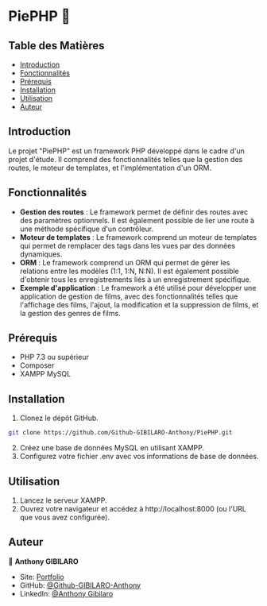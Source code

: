 # PiePHP :cake:

## Table des Matières

- [Introduction](#introduction)
- [Fonctionnalités](#fonctionnalités)
- [Prérequis](#prérequis)
- [Installation](#installation)
- [Utilisation](#utilisation)
- [Auteur](#auteur)

## Introduction

Le projet "PiePHP" est un framework PHP développé dans le cadre d'un projet d'étude. Il comprend des fonctionnalités telles que la gestion des routes, le moteur de templates, et l'implémentation d'un ORM.

## Fonctionnalités

- **Gestion des routes** : Le framework permet de définir des routes avec des paramètres optionnels. Il est également possible de lier une route à une méthode spécifique d'un contrôleur.
- **Moteur de templates** : Le framework comprend un moteur de templates qui permet de remplacer des tags dans les vues par des données dynamiques.
- **ORM** : Le framework comprend un ORM qui permet de gérer les relations entre les modèles (1:1, 1:N, N:N). Il est également possible d'obtenir tous les enregistrements liés à un enregistrement spécifique.
- **Exemple d'application** : Le framework a été utilisé pour développer une application de gestion de films, avec des fonctionnalités telles que l'affichage des films, l'ajout, la modification et la suppression de films, et la gestion des genres de films.

## Prérequis

- PHP 7.3 ou supérieur
- Composer
- XAMPP MySQL

## Installation

1. Clonez le dépôt GitHub.

```sh
git clone https://github.com/Github-GIBILARO-Anthony/PiePHP.git
```
2. Créez une base de données MySQL en utilisant XAMPP.
3. Configurez votre fichier .env avec vos informations de base de données.

## Utilisation

1. Lancez le serveur XAMPP.
2. Ouvrez votre navigateur et accédez à http://localhost:8000 (ou l'URL que vous avez configurée).

## Auteur

👤 **Anthony GIBILARO**

* Site: [Portfolio ](https://www.a-gibilaro.com/)
* GitHub: [@Github-GIBILARO-Anthony](https://github.com/Github-GIBILARO-Anthony)
* LinkedIn: [@Anthony Gibilaro](https://www.linkedin.com/in/anthony-gibilaro/)
